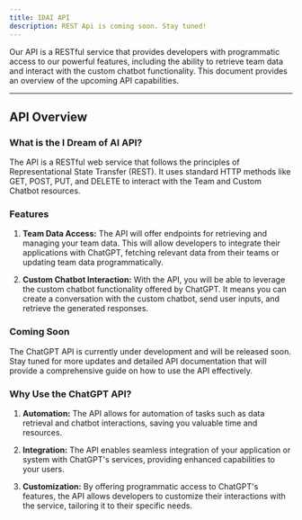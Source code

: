 ```yaml
---
title: IDAI API 
description: REST Api is coming soon. Stay tuned!
---
```


Our API is a RESTful service that provides developers with programmatic access to our powerful features, including the ability to retrieve team data and interact with the custom chatbot functionality. This document provides an overview of the upcoming API capabilities.

---

## **API Overview**

### **What is the I Dream of AI API?**

The API is a RESTful web service that follows the principles of Representational State Transfer (REST). It uses standard HTTP methods like GET, POST, PUT, and DELETE to interact with the Team and Custom Chatbot resources.

### **Features**

1. **Team Data Access:** The API will offer endpoints for retrieving and managing your team data. This will allow developers to integrate their applications with ChatGPT, fetching relevant data from their teams or updating team data programmatically.

2. **Custom Chatbot Interaction:** With the API, you will be able to leverage the custom chatbot functionality offered by ChatGPT. It means you can create a conversation with the custom chatbot, send user inputs, and retrieve the generated responses.

### **Coming Soon**

The ChatGPT API is currently under development and will be released soon. Stay tuned for more updates and detailed API documentation that will provide a comprehensive guide on how to use the API effectively.

### **Why Use the ChatGPT API?**

1. **Automation:** The API allows for automation of tasks such as data retrieval and chatbot interactions, saving you valuable time and resources.

2. **Integration:** The API enables seamless integration of your application or system with ChatGPT's services, providing enhanced capabilities to your users.

3. **Customization:** By offering programmatic access to ChatGPT's features, the API allows developers to customize their interactions with the service, tailoring it to their specific needs.
